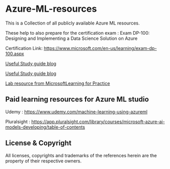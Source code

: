 # Azure-ML-resources
This is a Collection of all publicly available Azure ML resources. 

These help to also prepare for the certification exam : Exam DP-100: Designing and Implementing a Data Science Solution on Azure

Certification Link: https://www.microsoft.com/en-us/learning/exam-dp-100.aspx 

[Useful Study guide blog](https://medium.com/deep-ai/study-guide-for-microsoft-azure-data-scientist-associate-certification-dp-100-c2e4611cb071)

[Useful Study guide blog](https://101.datascience.community/2019/05/20/what-is-on-the-microsoft-data-science-certification-exam/)

[Lab resource from MicrosoftLearning for Practice](https://github.com/MicrosoftLearning/DP-100-Designing-and-Implementing-a-Data-Science-Solutio)

## Paid learning resources for Azure ML studio

Udemy       : https://www.udemy.com/machine-learning-using-azureml

Pluralsight : https://app.pluralsight.com/library/courses/microsoft-azure-ai-models-developing/table-of-contents

## License & Copyright

All licenses, copyrights and trademarks of the references herein are the property of their respective owners.
